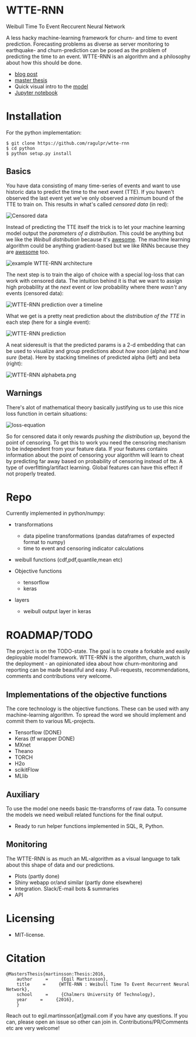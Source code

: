 # WTTE-RNN
Weibull Time To Event Reccurent Neural Network

A less hacky machine-learning framework for churn- and time to event prediction. Forecasting problems as diverse as server monitoring to earthquake- and churn-prediction can be posed as the problem of predicting the time to an event. WTTE-RNN is an algorithm and a philosophy about how this should be done. 

* [blog post](https://ragulpr.github.io/2016/12/22/WTTE-RNN-Hackless-churn-modeling/)
* [master thesis](https://ragulpr.github.io/assets/draft_master_thesis_martinsson_egil_wtte_rnn_2016.pdf)
* Quick visual intro to the [model](https://imgur.com/a/HX4KQ) 
* [Jupyter notebook](/python/examples/keras/simple_example.ipynb) 

# Installation
For the python implementation:

    $ git clone https://github.com/ragulpr/wtte-rnn  
    $ cd python
    $ python setup.py install

## Basics
You have data consisting of many time-series of events and want to use historic data to predict the time to the next event (TTE). If you haven't observed the last event yet we've only observed a minimum bound of the TTE to train on. This results in what's called *censored data* (in red):

![Censored data](./readme_figs/data.gif)

Instead of predicting the TTE itself the trick is to let your machine learning model output the *parameters of a distribution*. This could be anything but we like the *Weibull distribution* because it's [awesome](https://ragulpr.github.io/2016/12/22/WTTE-RNN-Hackless-churn-modeling/#embrace-the-weibull-euphoria). The machine learning algorithm could be anything gradient-based but we like RNNs because they are [awesome](http://karpathy.github.io/2015/05/21/rnn-effectiveness/) too.

![example WTTE-RNN architecture](./readme_figs/fig_rnn_weibull.png)

The next step is to train the algo of choice with a special log-loss that can work with censored data. The intuition behind it is that we want to assign high probability at the *next* event or low probability where there *wasn't* any events (censored data): 

![WTTE-RNN prediction over a timeline](./readme_figs/solution_beta_2.gif)

What we get is a pretty neat prediction about the *distribution of the TTE* in each step (here for a single event):

![WTTE-RNN prediction](./readme_figs/it_61786_pmf_151.png)

A neat sideresult is that the predicted params is a 2-d embedding that can be used to visualize and group predictions about *how soon* (alpha) and *how sure* (beta). Here by stacking timelines of predicted alpha (left) and beta (right):

![WTTE-RNN alphabeta.png](./readme_figs/alphabeta.png)

## Warnings
There's alot of mathematical theory basically justifying us to use this nice loss function in certain situations:

![loss-equation](./readme_figs/equation.png)


So for censored data it only rewards *pushing the distribution up*, beyond the point of censoring. To get this to work you need the censoring mechanism to be independent from your feature data. If your features contains information about the point of censoring your algorithm will learn to cheat by predicting far away based on probability of censoring instead of tte. A type of overfitting/artifact learning. Global features can have this effect if not properly treated.

# Repo
Currently implemented in python/numpy:

* transformations
    * data pipeline transformations (pandas dataframes of expected format to numpy)
    * time to event and censoring indicator calculations
* weibull functions (cdf,pdf,quantile,mean etc)

* Objective functions
    * tensorflow
    * keras
* layers
    * weibull output layer in keras

# ROADMAP/TODO
The project is on the TODO-state. The goal is to create a forkable and easily deployable model framework. WTTE-RNN is the algorithm, churn_watch is the deployment - an opinionated idea about how churn-monitoring and reporting can be made beautiful and easy. Pull-requests, recommendations, comments and contributions very welcome.

## Implementations of the objective functions
The core technology is the objective functions. These can be used with any machine-learning algorithm. To spread the word we should implement and commit them to various ML-projects. 

* Tensorflow (DONE)
* Keras (tf wrapper DONE)
* MXnet
* Theano
* TORCH
* H2o
* scikitFlow
* MLlib

## Auxiliary

To use the model one needs basic tte-transforms of raw data. To consume the models we need weibull related functions for the final output.
* Ready to run helper functions implemented in SQL, R, Python.

## Monitoring 
The WTTE-RNN is as much an ML-algorithm as a visual language to talk about this shape of data and our predictions.
* Plots (partly done)
* Shiny webapp or/and similar (partly done elsewhere)
* Integration. Slack/E-mail bots & summaries
* API 

# Licensing
* MIT-license. 

# Citation

	@MastersThesis{martinsson:Thesis:2016,
	    author     =     {Egil Martinsson},
	    title     =     {WTTE-RNN : Weibull Time To Event Recurrent Neural Network},
	    school     =     {Chalmers University Of Technology},
	    year     =     {2016},
	    }

Reach out to egil.martinsson[at]gmail.com if you have any questions. 
If you can, please open an issue so other can join in. 
Contributions/PR/Comments etc are very welcome!